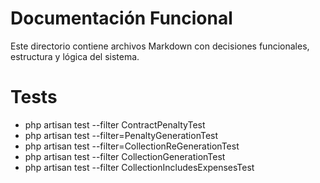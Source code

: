 # Documentación Funcional

Este directorio contiene archivos Markdown con decisiones funcionales, estructura y lógica del sistema.


# Tests

- php artisan test --filter ContractPenaltyTest
- php artisan test --filter=PenaltyGenerationTest
- php artisan test --filter=CollectionReGenerationTest
- php artisan test --filter CollectionGenerationTest
- php artisan test --filter CollectionIncludesExpensesTest